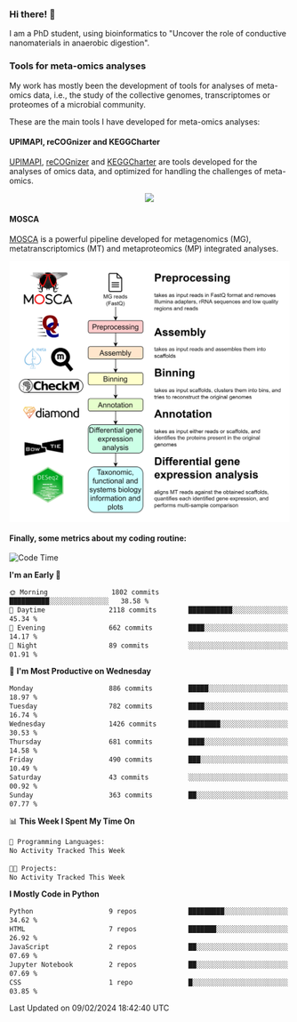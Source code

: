 ### Hi there! 👋

I am a PhD student, using bioinformatics to "Uncover the role of conductive nanomaterials in anaerobic digestion".

### Tools for meta-omics analyses

My work has mostly been the development of tools for analyses of meta-omics data, i.e., the study of the collective genomes, transcriptomes or proteomes of a microbial community.

These are the main tools I have developed for meta-omics analyses:

#### UPIMAPI, reCOGnizer and KEGGCharter

[UPIMAPI](https://github.com/iquasere/UPIMAPI), [reCOGnizer](https://github.com/iquasere/reCOGnizer) and [KEGGCharter](https://github.com/iquasere/KEGGCharter) are tools developed for the analyses of omics data, and optimized for handling the challenges of meta-omics.

<p align="center">
    <img src="assets/annotation_paper.png">
</p>

#### MOSCA

[MOSCA](https://github.com/iquasere/MOSCA) is a powerful pipeline developed for metagenomics (MG), metatranscriptomics (MT) and metaproteomics (MP) integrated analyses.

<p align="center">
    <img src="assets/mosca_workflow.png" align="center" width="700">
</p>


#### Finally, some metrics about my coding routine:

<!--START_SECTION:waka-->
![Code Time](http://img.shields.io/badge/Code%20Time-819%20hrs%203%20mins-blue)

**I'm an Early 🐤** 

```text
🌞 Morning                1802 commits        ██████████░░░░░░░░░░░░░░░   38.58 % 
🌆 Daytime                2118 commits        ███████████░░░░░░░░░░░░░░   45.34 % 
🌃 Evening                662 commits         ████░░░░░░░░░░░░░░░░░░░░░   14.17 % 
🌙 Night                  89 commits          ░░░░░░░░░░░░░░░░░░░░░░░░░   01.91 % 
```
📅 **I'm Most Productive on Wednesday** 

```text
Monday                   886 commits         █████░░░░░░░░░░░░░░░░░░░░   18.97 % 
Tuesday                  782 commits         ████░░░░░░░░░░░░░░░░░░░░░   16.74 % 
Wednesday                1426 commits        ████████░░░░░░░░░░░░░░░░░   30.53 % 
Thursday                 681 commits         ████░░░░░░░░░░░░░░░░░░░░░   14.58 % 
Friday                   490 commits         ███░░░░░░░░░░░░░░░░░░░░░░   10.49 % 
Saturday                 43 commits          ░░░░░░░░░░░░░░░░░░░░░░░░░   00.92 % 
Sunday                   363 commits         ██░░░░░░░░░░░░░░░░░░░░░░░   07.77 % 
```


📊 **This Week I Spent My Time On** 

```text
💬 Programming Languages: 
No Activity Tracked This Week

🐱‍💻 Projects: 
No Activity Tracked This Week
```

**I Mostly Code in Python** 

```text
Python                   9 repos             █████████░░░░░░░░░░░░░░░░   34.62 % 
HTML                     7 repos             ███████░░░░░░░░░░░░░░░░░░   26.92 % 
JavaScript               2 repos             ██░░░░░░░░░░░░░░░░░░░░░░░   07.69 % 
Jupyter Notebook         2 repos             ██░░░░░░░░░░░░░░░░░░░░░░░   07.69 % 
CSS                      1 repo              █░░░░░░░░░░░░░░░░░░░░░░░░   03.85 % 
```




 Last Updated on 09/02/2024 18:42:40 UTC
<!--END_SECTION:waka-->
